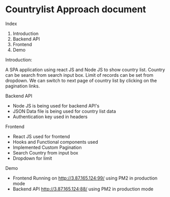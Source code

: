 # Countrylist Approach document

Index
1. Introduction
2. Backend API
3. Frontend
4. Demo

Introduction: 

A SPA application using react JS and Node JS to show country list. Country can be search from search input box. Limit of records can be set from dropdown. We can switch to next page of country list by clicking on the pagination links. 


Backend API 
- Node JS is being used for backend API's
- JSON Data file is being used for country list data
- Authentication key used in headers


Frontend
- React JS used for frontend
- Hooks and Functional components used
- Implemented Custom Pagination
- Search Country from input box
- Dropdown for limit

Demo
- Frontend Running on http://3.87.165.124:99/ using PM2 in production mode
- Backend API  http://3.87.165.124:88/ using PM2 in production mode